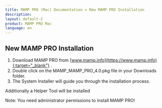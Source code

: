 ```yaml
---
title: MAMP PRO (Mac) Documentation > New MAMP PRO Installation
description: 
layout: default-2
product: MAMP PRO Mac
language: en
---
```


## New MAMP PRO Installation

1. Download MAMP PRO from [www.mamp.info](https://www.mamp.info){:target="_blank"} .
2. Double click on the MAMP_MAMP_PRO_4.0.pkg file in your Downloads folder.
3. The System Installer will guide you through the installation process.


Additionally a Helper Tool will be installed



<div class="alert" role="alert">
Note: You need administrator permissions to install MAMP PRO!
</div>


